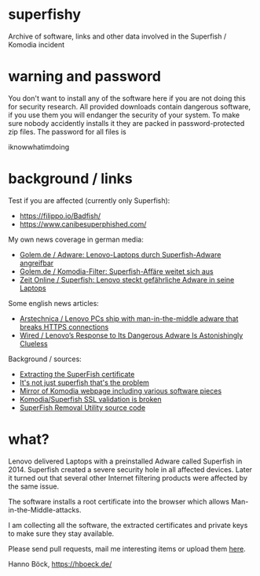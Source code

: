 superfishy
==========

Archive of software, links and other data involved in the Superfish / Komodia incident

warning and password
====================

You don't want to install any of the software here if you are not doing this
for security research. All provided downloads contain dangerous software, if
you use them you will endanger the security of your system. To make sure
nobody accidently installs it they are packed in password-protected zip
files. The password for all files is

 iknowwhatimdoing

background / links
==================

Test if you are affected (currently only Superfish):
* https://filippo.io/Badfish/
* https://www.canibesuperphished.com/

My own news coverage in german media:

* [Golem.de / Adware: Lenovo-Laptops durch Superfish-Adware angreifbar](http://www.golem.de/news/adware-lenovo-laptops-durch-superfish-adware-angreifbar-1502-112460.html)
* [Golem.de / Komodia-Filter: Superfish-Affäre weitet sich aus](http://www.golem.de/news/komodia-filter-superfish-affaere-weitet-sich-aus-1502-112502.html)
* [Zeit Online / Superfish: Lenovo steckt gefährliche Adware in seine Laptops](http://www.zeit.de/digital/datenschutz/2015-02/superfish-lenovo-adware-hebelt-https-aus)

Some english news articles:

* [Arstechnica / Lenovo PCs ship with man-in-the-middle adware that breaks HTTPS connections ](http://arstechnica.com/security/2015/02/lenovo-pcs-ship-with-man-in-the-middle-adware-that-breaks-https-connections/)
* [Wired / Lenovo’s Response to Its Dangerous Adware Is Astonishingly Clueless](http://www.wired.com/2015/02/lenovo-superfish/)

Background / sources:

* [Extracting the SuperFish certificate](http://blog.erratasec.com/2015/02/extracting-superfish-certificate.html)
* [It's not just superfish that's the problem](https://gist.github.com/Wack0/17c56b77a90073be81d3)
* [Mirror of Komodia webpage including various software pieces](https://github.com/cryptostorm/komodia)
* [Komodia/Superfish SSL validation is broken](https://blog.filippo.io/komodia-superfish-ssl-validation-is-broken/)
* [SuperFish Removal Utility source code](https://github.com/lenovo-inc/superfishremoval)

what?
=====

Lenovo delivered Laptops with a preinstalled Adware called Superfish in 2014.
Superfish created a severe security hole in all affected devices. Later it
turned out that several other Internet filtering products were affected by the
same issue.

The software installs a root certificate into the browser which allows
Man-in-the-Middle-attacks.

I am collecting all the software, the extracted certificates and private keys
to make sure they stay available.

Please send pull requests, mail me interesting items or upload them
[here](https://briefkasten.hboeck.de).

Hanno Böck, https://hboeck.de/
